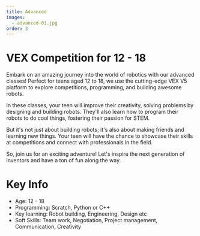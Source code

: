 ```yaml
---
title: Advanced
images:
  - advanced-01.jpg
order: 3
---
```


# VEX Competition for 12 - 18

Embark on an amazing journey into the world of robotics with our advanced classes! Perfect for teens aged 12 to 18, we use the cutting-edge VEX V5 platform to explore competitions, programming, and building awesome robots.

In these classes, your teen will improve their creativity, solving problems by designing and building robots. They'll also learn how to program their robots to do cool things, fostering their passion for STEM.

But it's not just about building robots; it's also about making friends and learning new things. Your teen will have the chance to showcase their skills at competitions and connect with professionals in the field.

So, join us for an exciting adventure! Let's inspire the next generation of inventors and have a ton of fun along the way.

# Key Info
- Age: 12 - 18
- Programming: Scratch, Python or C++
- Key learning: Robot building, Engineering, Design etc
- Soft Skills: Team work, Negotiation, Project management, Communication, Creativity
